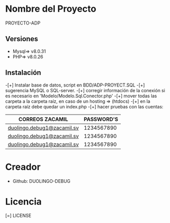 # Nombre del Proyecto
PROYECTO-ADP

## Versiones
- Mysql=> v8.0.31
- PHP=> v8.0.26

## Instalación
-[+] Instalar base de datos, script en BDD/ADP-PROYECT.SQL
-[+] sugerencia MySQL o SQL-server.
-[+] corregir información de la conexión si es necesario en 'Modelo/Modelo.Sql.Conector.php'
-[+] mover todas las carpeta a la carpeta raíz, en caso de un hosting => (htdocs)
-[+] en la carpeta raíz debe quedar un index.php
-[+] hacer pruebas con las cuentas:

| CORREOS ZACAMIL | PASSWORD'S |
| ------------ | ------------ |
|duolingo.debug1@zacamil.sv|1234567890|
|duolingo.debug1@zacamil.sv|1234567890|
|duolingo.debug1@zacamil.sv|1234567890|

# Creador
- Github: DUOLINGO-DEBUG

# Licencia
[=] LICENSE
